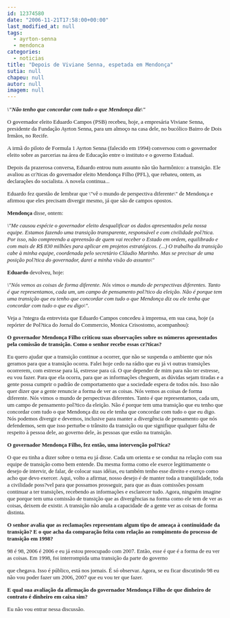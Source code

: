 ```yaml
---
id: 12374580
date: "2006-11-21T17:58:00+00:00"
last_modified_at: null
tags:
  - ayrton-senna
  - mendonca
categories:
  - noticias
title: "Depois de Viviane Senna, espetada em Mendonça"
sutia: null
chapeu: null
autor: null
imagem: null
---
```

<p><FONT size=2></p>
<p><P><FONT face=Verdana><EM><STRONG>\"Não tenho que concordar com tudo o que Mendonça diz\"</STRONG></EM></FONT></P></p>
<p><P><FONT face=Verdana>O governador eleito Eduardo Campos (PSB) recebeu, hoje,&nbsp;a empresária Viviane Senna, presidente da Fundação Ayrton Senna, para um almoço&nbsp;na casa dele, no bucólico Bairro de Dois Irmãos, no Recife.</FONT></P></p>
<p><P><FONT face=Verdana>A irmã do piloto de Formula 1 Ayrton Senna (falecido em 1994) conversou com o governador eleito sobre as parcerias na área de Educação entre o instituto e o governo Estadual. </FONT></P></p>
<p><P><FONT face=Verdana>Depois da prazerosa conversa, Eduardo entrou num assunto não tão harmônico: a transição. Ele avaliou as cr?ticas do governador eleito Mendonça Filho (PFL), que rebateu, ontem, as declarações do socialista. A novela continua... </FONT></P></p>
<p><P><FONT face=Verdana>Eduardo fez questão de lembrar que \"vê o mundo de perspectiva diferente\" de Mendonça e afirmou que eles precisam divergir mesmo, já que são de campos opostos. </FONT></P></p>
<p><P><FONT face=Verdana><STRONG>Mendonça</STRONG> disse, ontem:</FONT></P><I></p>
<p><P><FONT face=Verdana>\"Me causou espécie o governador eleito desqualificar os dados apresentados pela nossa equipe. Estamos fazendo uma transição transparente, responsável e com civilidade pol?tica. Por isso, não compreendo a apreensão de quem vai receber o Estado em ordem, equilibrado e com mais de R$ 830 milhões para aplicar em projetos estratégicos. (...) O trabalho da transição cabe à minha equipe, coordenada pelo secretário Cláudio Marinho. Mas se precisar de uma posição pol?tica do governador, darei a minha visão do assunto\"</FONT></P></I></p>
<p><P><FONT face=Verdana><STRONG>Eduardo</STRONG> devolveu, hoje:</FONT></P><I></p>
<p><P><FONT face=Verdana>\"Nós vemos as coisas de forma diferente. Nós vimos o mundo de perspectivas diferentes. Tanto é que representamos, cada um, um campo de pensamento pol?tico da eleição. Não é porque tem uma transição que eu tenho que concordar com tudo o que Mendonça diz ou ele tenha que concordar com tudo o que eu digo\".</FONT></I><FONT face=Verdana> </FONT></P></p>
<p><P><FONT face=Verdana>Veja a ?ntegra da entrevista que Eduardo Campos concedeu à imprensa, em sua casa, hoje (a repórter de Pol?tica do Jornal do Commercio, Monica Crisostomo, acompanhou): </FONT></P><B></p>
<p><P><FONT face=Verdana>O governador Mendonça Filho criticou suas observações sobre os números apresentados pela comissão de transição. Como o senhor recebe essas cr?ticas? </FONT></P></B></p>
<p><P><FONT face=Verdana>Eu quero ajudar que a transição continue a ocorrer, que não se suspenda o ambiente que nós geramos para que a transição ocorra. Falei hoje cedo na rádio que eu já vi outras transições ocorrerem, com estresse para lá, estresse para cá. O que depender de mim para não ter estresse, eu vou fazer. Para que ela ocorra, para que as informações cheguem, as dúvidas sejam tiradas e a gente possa cumprir o padrão de comportamento que a sociedade espera de todos nós. Isso não quer dizer que a gente renuncie a forma de ver as coisas. Nós vemos as coisas de forma diferente. Nós vimos o mundo de perspectivas diferentes. Tanto é que representamos, cada um, um campo de pensamento pol?tico da eleição. Não é porque tem uma transição que eu tenho que concordar com tudo o que Mendonça diz ou ele tenha que concordar com tudo o que eu digo. Nós podemos divergir e devemos, inclusive para manter a divergência de pensamento que nós defendemos, sem que isso perturbe o trânsito da transição ou que signifique qualquer falta de respeito à pessoa dele, ao governo dele, às pessoas que estão na transição. </FONT></P><B></p>
<p><P><FONT face=Verdana>O governador Mendonça Filho, fez então, uma intervenção pol?tica?</FONT></P></B></p>
<p><P><FONT face=Verdana>O que eu tinha a dizer sobre o tema eu já disse. Cada um orienta e se conduz na relação com sua equipe de transição como bem entende. Da mesma forma como ele exerce legitimamente o desejo de intervir, de falar, de colocar suas idéias, eu também tenho esse direito e exerço como acho que devo exercer. Aqui, volto a afirmar, nosso desejo é de manter toda a tranqüilidade, toda a civilidade poss?vel para que possamos prosseguir, para que as duas comissões possam continuar a ter transições, recebendo as informações e esclarecer tudo. Agora, ninguém imagine que porque tem uma comissão de transição que as divergências na forma como ele tem de ver as coisas, deixem de existir. A transição não anula a capacidade de a gente ver as coisas de forma distinta. </FONT></P><B></p>
<p><P><FONT face=Verdana>O senhor avalia que as reclamações representam algum tipo de ameaça à continuidade da transição? E o que acha da comparação feita com relação ao rompimento do processo de transição em 1998? </FONT></P></B></p>
<p><P><FONT face=Verdana>98 é 98, 2006 é 2006 e eu já estou preocupado com 2007. Então, esse é que é a forma de eu ver as coisas. Em 1998, foi interrompida uma transição da parte do governo</p>
<p> que chegava. Isso é público, está nos jornais. É só observar. Agora, se eu ficar discutindo 98 eu não vou poder fazer um 2006, 2007 que eu vou ter que fazer. </FONT></P><B></p>
<p><P><FONT face=Verdana>E qual sua avaliação da afirmação do governador Mendonça Filho de que dinheiro de contrato é dinheiro em caixa sim? </FONT></P></B></p>
<p><P><FONT face=Verdana>Eu não vou entrar nessa discussão.</FONT> </P></FONT> </p>
